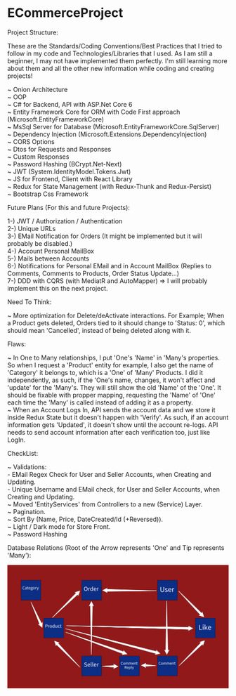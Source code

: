 # ECommerceProject  
  
   Project Structure:  
  
   These are the Standards/Coding Conventions/Best Practices that I tried to follow in my code and Technologies/Libraries that I used. As I am still a beginner, I may not have implemented them perfectly. I'm still learning more about them and all the other new information while coding and creating projects!  
  
   ~ Onion Architecture  
   ~ OOP  
   ~ C# for Backend, API with ASP.Net Core 6  
   ~ Entity Framework Core for ORM with Code First approach (Microsoft.EntityFrameworkCore)  
   ~ MsSql Server for Database (Microsoft.EntityFrameworkCore.SqlServer)  
   ~ Dependency Injection (Microsoft.Extensions.DependencyInjection)  
   ~ CORS Options  
   ~ Dtos for Requests and Responses  
   ~ Custom Responses   
   ~ Password Hashing (BCrypt.Net-Next)  
   ~ JWT (System.IdentityModel.Tokens.Jwt)  
   ~ JS for Frontend, Client with React Library  
   ~ Redux for State Management (with Redux-Thunk and Redux-Persist)  
   ~ Bootstrap Css Framework
  
   Future Plans (For this and future Projects):  
  
   1-) JWT / Authorization / Authentication  
   2-) Unique URLs  
   3-) EMail Notification for Orders (It might be implemented but it will probably be disabled.)  
   4-) Account Personal MailBox  
   5-) Mails between Accounts  
   6-) Notifications for Personal EMail and in Account MailBox (Replies to Comments, Comments to Products, Order Status Update...)  
   7-) DDD with CQRS (with MediatR and AutoMapper) => I will probably implement this on the next project.  
  
   Need To Think:  
  
   ~ More optimization for Delete/deActivate interactions. For Example; When a Product gets deleted, Orders tied to it should change to 'Status: 0', which should mean 'Cancelled', instead of being deleted along with it.  
  
   Flaws:  
  
   ~ In One to Many relationships, I put 'One's 'Name' in 'Many's properties. So when I request a 'Product' entity for example, I also get the name of 'Category' it belongs to, which is a 'One' of 'Many' Products. I did it independently, as such, if the 'One's name, changes, it won't affect and 'update' for the 'Many's. They will still show the old 'Name' of the 'One'. It should be fixable with propper mapping, requesting the 'Name' of 'One' each time the 'Many' is called instead of adding it as a property.  
   ~ When an Account Logs In, API sends the account data and we store it inside Redux State but it doesn't happen with 'Verify'. As such, if an account information gets 'Updated', it doesn't show until the account re-logs. API needs to send account information after each verification too, just like LogIn.  
  
   CheckList:  
  
   ~ Validations:  
      - EMail Regex Check for User and Seller Accounts, when Creating and Updating.  
      - Unique Username and EMail check, for User and Seller Accounts, when Creating and Updating.  
   ~ Moved 'EntityServices' from Controllers to a new (Service) Layer.  
   ~ Pagination.  
   ~ Sort By (Name, Price, DateCreated/Id (+Reversed)).  
   ~ Light / Dark mode for Store Front.  
   ~ Password Hashing  
  
   Database Relations (Root of the Arrow represents 'One' and Tip represents 'Many'):  
  
  <img alt="Database-Relations" src="/Database/DB from 21-04-2022.jpeg">

